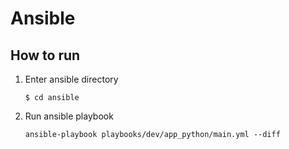 # Ansible


## How to run

   1. Enter ansible directory

      `` $ cd ansible ``

   2. Run ansible playbook

      `` ansible-playbook playbooks/dev/app_python/main.yml --diff ``

